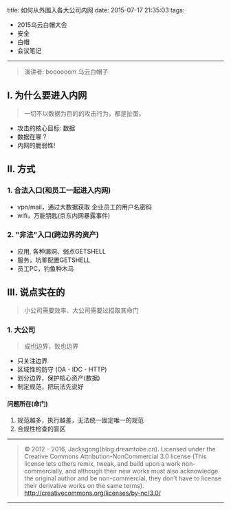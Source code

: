 title: 如何从外围入各大公司内网
date: 2015-07-17 21:35:03
tags:
- 2015乌云白帽大会
- 安全
- 白帽
- 会议笔记

---

> 演讲者: boooooom
> 乌云白帽子

## I. 为什么要进入内网

> 一切不以数据为目的的攻击行为，都是扯蛋。

- 攻击的核心目标: 数据
- 数据在哪？
- 内网的脆弱性!

<!--more-->
## II. 方式

### 1. 合法入口(和员工一起进入内网)

- vpn/mail，通过大数据获取 企业员工的用户名密码
- wifi，万能钥匙(京东内网暴露事件)

### 2. "非法"入口(跨边界的资产)

- 应用, 各种漏洞、弱点GETSHELL
- 服务，坑爹配置GETSHELL
- 员工PC，钓鱼种木马

## III. 说点实在的

> 小公司需要效率、大公司需要过招取其命门

### 1. 大公司

> 成也边界，败也边界

- 只关注边界
- 区域性的防守 (OA - IDC - HTTP)
- 划分边界，保护核心资产(数据)
- 制定规范，把玩法先说好

#### 问题所在(命门)

1. 规范越多，执行越差，无法统一固定唯一的规范
2. 合规性检查的盲区

---

> © 2012 - 2016, Jacksgong(blog.dreamtobe.cn). Licensed under the Creative Commons Attribution-NonCommercial 3.0 license (This license lets others remix, tweak, and build upon a work non-commercially, and although their new works must also acknowledge the original author and be non-commercial, they don’t have to license their derivative works on the same terms). http://creativecommons.org/licenses/by-nc/3.0/

---

